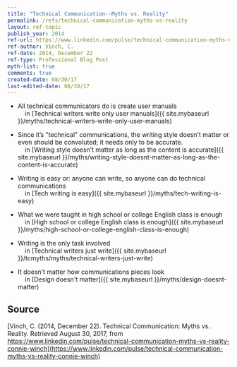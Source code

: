 ```yaml
---
title: "Technical Communication--Myths vs. Reality"
permalink: /refs/technical-communication-myths-vs-reality
layout: ref-topic
publish_year: 2014
ref-url: https://www.linkedin.com/pulse/technical-communication-myths-vs-reality-connie-winch
ref-author: Vinch, C.
ref-date: 2014, December 22
ref-type: Professional Blog Post
myth-list: true
comments: true
created-date: 08/30/17
last-edited-date: 08/30/17
---
```


* All technical communicators do is create user manuals<br>&nbsp;&nbsp;&nbsp;&nbsp;in [Technical writers write only user manuals]({{ site.mybaseurl }}/myths/technical-writers-write-only-user-manuals)

* Since it’s "technical" communications, the writing style doesn’t matter or even should be convoluted; it needs only to be accurate.<br>&nbsp;&nbsp;&nbsp;&nbsp;in [Writing style doesn’t matter as long as the content is accurate]({{ site.mybaseurl }}/myths/writing-style-doesnt-matter-as-long-as-the-content-is-accurate) 

* Writing is easy or: anyone can write, so anyone can do technical communications<br>&nbsp;&nbsp;&nbsp;&nbsp;in [Tech writing is easy]({{ site.mybaseurl }}/myths/tech-writing-is-easy) 

* What we were taught in high school or college English class is enough<br>&nbsp;&nbsp;&nbsp;&nbsp;in [High school or college English class is enough]({{ site.mybaseurl }}/myths/high-school-or-college-english-class-is-enough) 

* Writing is the only task involved<br>&nbsp;&nbsp;&nbsp;&nbsp;in [Technical writers just write]({{ site.mybaseurl }}/tcmyths/myths/technical-writers-just-write) 

* It doesn’t matter how communications pieces look<br>&nbsp;&nbsp;&nbsp;&nbsp;in [Design doesn't matter]({{ site.mybaseurl }}/myths/design-doesnt-matter)


## Source

[Vinch, C. (2014, December 22). Technical Communication: Myths vs. Reality. Retrieved August 30, 2017, from https://www.linkedin.com/pulse/technical-communication-myths-vs-reality-connie-winch](https://www.linkedin.com/pulse/technical-communication-myths-vs-reality-connie-winch)
